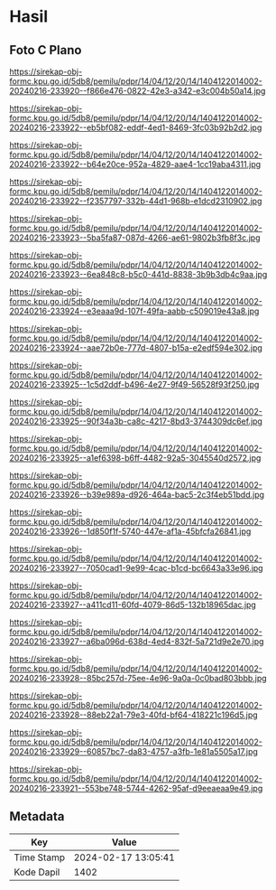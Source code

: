 # Hasil

## Foto C Plano

https://sirekap-obj-formc.kpu.go.id/5db8/pemilu/pdpr/14/04/12/20/14/1404122014002-20240216-233920--f866e476-0822-42e3-a342-e3c004b50a14.jpg

https://sirekap-obj-formc.kpu.go.id/5db8/pemilu/pdpr/14/04/12/20/14/1404122014002-20240216-233922--eb5bf082-eddf-4ed1-8469-3fc03b92b2d2.jpg

https://sirekap-obj-formc.kpu.go.id/5db8/pemilu/pdpr/14/04/12/20/14/1404122014002-20240216-233922--b64e20ce-952a-4829-aae4-1cc19aba4311.jpg

https://sirekap-obj-formc.kpu.go.id/5db8/pemilu/pdpr/14/04/12/20/14/1404122014002-20240216-233922--f2357797-332b-44d1-968b-e1dcd2310902.jpg

https://sirekap-obj-formc.kpu.go.id/5db8/pemilu/pdpr/14/04/12/20/14/1404122014002-20240216-233923--5ba5fa87-087d-4266-ae61-9802b3fb8f3c.jpg

https://sirekap-obj-formc.kpu.go.id/5db8/pemilu/pdpr/14/04/12/20/14/1404122014002-20240216-233923--6ea848c8-b5c0-441d-8838-3b9b3db4c9aa.jpg

https://sirekap-obj-formc.kpu.go.id/5db8/pemilu/pdpr/14/04/12/20/14/1404122014002-20240216-233924--e3eaaa9d-107f-49fa-aabb-c509019e43a8.jpg

https://sirekap-obj-formc.kpu.go.id/5db8/pemilu/pdpr/14/04/12/20/14/1404122014002-20240216-233924--aae72b0e-777d-4807-b15a-e2edf594e302.jpg

https://sirekap-obj-formc.kpu.go.id/5db8/pemilu/pdpr/14/04/12/20/14/1404122014002-20240216-233925--1c5d2ddf-b496-4e27-9f49-56528f93f250.jpg

https://sirekap-obj-formc.kpu.go.id/5db8/pemilu/pdpr/14/04/12/20/14/1404122014002-20240216-233925--90f34a3b-ca8c-4217-8bd3-3744309dc6ef.jpg

https://sirekap-obj-formc.kpu.go.id/5db8/pemilu/pdpr/14/04/12/20/14/1404122014002-20240216-233925--a1ef6398-b6ff-4482-92a5-3045540d2572.jpg

https://sirekap-obj-formc.kpu.go.id/5db8/pemilu/pdpr/14/04/12/20/14/1404122014002-20240216-233926--b39e989a-d926-464a-bac5-2c3f4eb51bdd.jpg

https://sirekap-obj-formc.kpu.go.id/5db8/pemilu/pdpr/14/04/12/20/14/1404122014002-20240216-233926--1d850f1f-5740-447e-af1a-45bfcfa26841.jpg

https://sirekap-obj-formc.kpu.go.id/5db8/pemilu/pdpr/14/04/12/20/14/1404122014002-20240216-233927--7050cad1-9e99-4cac-b1cd-bc6643a33e96.jpg

https://sirekap-obj-formc.kpu.go.id/5db8/pemilu/pdpr/14/04/12/20/14/1404122014002-20240216-233927--a411cd11-60fd-4079-86d5-132b18965dac.jpg

https://sirekap-obj-formc.kpu.go.id/5db8/pemilu/pdpr/14/04/12/20/14/1404122014002-20240216-233927--a6ba096d-638d-4ed4-832f-5a721d9e2e70.jpg

https://sirekap-obj-formc.kpu.go.id/5db8/pemilu/pdpr/14/04/12/20/14/1404122014002-20240216-233928--85bc257d-75ee-4e96-9a0a-0c0bad803bbb.jpg

https://sirekap-obj-formc.kpu.go.id/5db8/pemilu/pdpr/14/04/12/20/14/1404122014002-20240216-233928--88eb22a1-79e3-40fd-bf64-418221c196d5.jpg

https://sirekap-obj-formc.kpu.go.id/5db8/pemilu/pdpr/14/04/12/20/14/1404122014002-20240216-233929--60857bc7-da83-4757-a3fb-1e81a5505a17.jpg

https://sirekap-obj-formc.kpu.go.id/5db8/pemilu/pdpr/14/04/12/20/14/1404122014002-20240216-233921--553be748-5744-4262-95af-d9eeaeaa9e49.jpg


## Metadata

| Key        | Value               |
| ---------- | ------------------- |
| Time Stamp | 2024-02-17 13:05:41 |
| Kode Dapil | 1402                |



